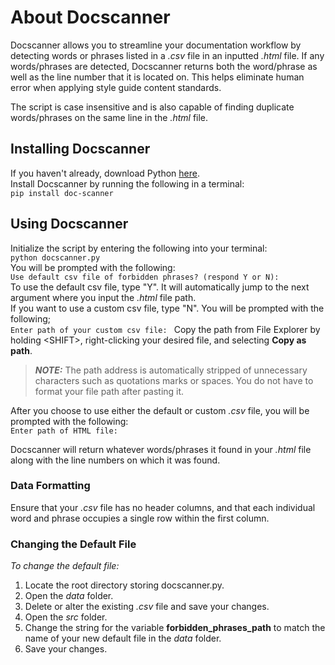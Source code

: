 # About Docscanner
Docscanner allows you to streamline your documentation workflow by detecting words or phrases listed in a _.csv_ file in an inputted _.html_ file. If any words/phrases are detected, Docscanner returns both the word/phrase as well as the line number that it is located on. This helps eliminate human error when applying style guide content standards. 

The script is case insensitive and is also capable of finding duplicate words/phrases on the same line in the _.html_ file. 

## Installing Docscanner
If you haven't already, download Python [here](https://www.python.org/downloads/).  
Install Docscanner by running the following in a terminal:  
`pip install doc-scanner`

## Using Docscanner
Initialize the script by entering the following into your terminal:  
`python docscanner.py`  
You will be prompted with the following:  
`Use default csv file of forbidden phrases? (respond Y or N): `  
To use the default csv file, type "Y". It will automatically jump to the next argument where you input the _.html_ file path.  
If you want to use a custom csv file, type "N". You will be prompted with the following;  
`Enter path of your custom csv file: ` Copy the path from File Explorer by holding \<SHIFT\>, right-clicking your desired file, and selecting __Copy as path__. 
> **_NOTE:_** The path address is automatically stripped of unnecessary characters such as quotations marks or spaces. You do not have to format your file path after pasting it.

After you choose to use either the default or custom _.csv_ file, you will be prompted with the following:  
`Enter path of HTML file: `

Docscanner will return whatever words/phrases it found in your _.html_ file along with the line numbers on which it was found. 

### Data Formatting
Ensure that your _.csv_ file has no header columns, and that each individual word and phrase occupies a single row within the first column.

### Changing the Default File
_To change the default file:_
1. Locate the root directory storing docscanner.py. 
2. Open the _data_ folder. 
3. Delete or alter the existing _.csv_ file and save your changes. 
4. Open the _src_ folder.
5. Change the string for the variable __forbidden_phrases_path__ to match the name of your new default file in the _data_ folder. 
6. Save your changes. 
